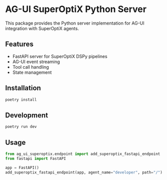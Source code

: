 # AG-UI SuperOptiX Python Server

This package provides the Python server implementation for AG-UI integration with SuperOptiX agents.

## Features

- FastAPI server for SuperOptiX DSPy pipelines
- AG-UI event streaming
- Tool call handling
- State management

## Installation

```bash
poetry install
```

## Development

```bash
poetry run dev
```

## Usage

```python
from ag_ui_superoptix.endpoint import add_superoptix_fastapi_endpoint
from fastapi import FastAPI

app = FastAPI()
add_superoptix_fastapi_endpoint(app, agent_name="developer", path="/")
``` 
